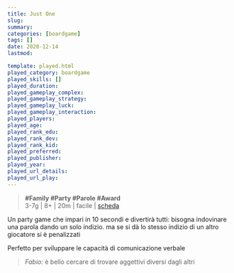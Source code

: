 ```yaml
---
title: Just One
slug: 
summary: 
categories: [boardgame]
tags: []
date: 2020-12-14
lastmod: 

template: played.html
played_category: boardgame
played_skills: []
played_duration: 
played_gameplay_complex: 
played_gameplay_strategy: 
played_gameplay_luck: 
played_gameplay_interaction: 
played_players: 
played_age: 
played_rank_edu: 
played_rank_dev: 
played_rank_kid: 
played_preferred: 
played_publisher: 
played_year: 
played_url_details: 
played_url_play: 
---
```


> **#Family #Party #Parole #Award**   
> 3-7g | 8+ | 20m | facile | [scheda](https://boardgamegeek.com/boardgame/254640/just-one)   

Un party game che impari in 10 secondi e divertirà tutti: bisogna indovinare una parola dando un solo indizio. ma se si dà lo stesso indizio di un altro giocatore si è penalizzati

Perfetto per sviluppare le capacità di comunicazione verbale

> *Fabio:*
> è bello cercare di trovare aggettivi diversi dagli altri


